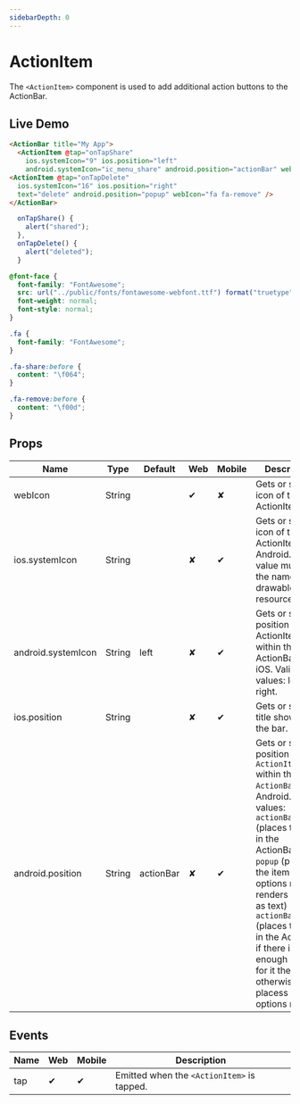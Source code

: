 ```yaml
---
sidebarDepth: 0
---
```


# ActionItem

The `<ActionItem>` component is used to add additional action buttons to the ActionBar.

## Live Demo

<DocExampleBox codeBox="https://codesandbox.io/s/ooqn530l26?module=%2Fsrc%2FApp.vue">

```html
<ActionBar title="My App">
  <ActionItem @tap="onTapShare"
    ios.systemIcon="9" ios.position="left"
    android.systemIcon="ic_menu_share" android.position="actionBar" webIcon="fa fa-share" />
<ActionItem @tap="onTapDelete"
  ios.systemIcon="16" ios.position="right"
  text="delete" android.position="popup" webIcon="fa fa-remove" />
</ActionBar>
```

```js
  onTapShare() {
    alert("shared");
  },
  onTapDelete() {
    alert("deleted");
  }
```

```scss
@font-face {
  font-family: "FontAwesome";
  src: url("../public/fonts/fontawesome-webfont.ttf") format("truetype");
  font-weight: normal;
  font-style: normal;
}

.fa {
  font-family: "FontAwesome";
}

.fa-share:before {
  content: "\f064";
}

.fa-remove:before {
  content: "\f00d";
}
```

<ActionItemDoc />
</DocExampleBox>

## Props

| Name    | Type   | Default | Web | Mobile | Description |
| ------- | ------ | ------- | --- | ------ | ----------- |
| webIcon | String |         | ✔   | ✘      | Gets or sets the icon of the ActionItem |
| ios.systemIcon | String |         | ✘   | ✔      | Gets or sets the icon of the ActionItem for Android. The value must be the name of a drawable resource. |
| android.systemIcon | String |  left  | ✘   | ✔      | Gets or sets the position of the ActionItem within the ActionBar for iOS. Valid values: left or right. |
| ios.position | String |         | ✘   | ✔      | Gets or sets the title shown in the bar. |
| android.position | String |    actionBar     | ✘   | ✔      | Gets or sets the position of the `ActionItem` within the `ActionBar` for Android. Valid values: `actionBar` (places the item in the ActionBar) `popup` (places the item in the options menu; renders items as text) `actionBarIfRoom` (places the item in the ActionBar if there is enough room for it there; otherwise, placess it in the options menu) |

## Events

| Name | Web | Mobile | Description |
| ---- | --- | ------ | ----------- |
| tap  | ✔   | ✔      | Emitted when the `<ActionItem>` is tapped.


